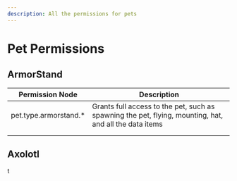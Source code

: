 ```yaml
---
description: All the permissions for pets
---
```


# Pet Permissions

## ArmorStand

| Permission Node        | Description                                                                                            |
| ---------------------- | --------------- |
| pet.type.armorstand.\* | Grants full access to the pet, such as spawning the pet, flying, mounting, hat, and all the data items |
|                        |                                                                                                        |
|                        |                                                                                                        |

## Axolotl

t
